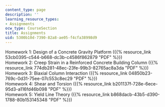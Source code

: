 ```yaml
---
content_type: page
description: ''
learning_resource_types:
- Assignments
ocw_type: CourseSection
title: Assignments
uid: 5300b10d-7390-82a8-ae05-f4cfa38998d9
---
```


Homework 1: Design of a Concrete Gravity Platform ({{% resource_link 53cb0395-c544-b668-dc3b-c4586f862879 "PDF" %}})  
Homework 2: Creep Strain in a Reinforced Concrete Building Column ({{% resource_link 774db281-48ec-23fe-99b3-82765ac8a3da "PDF" %}})  
Homework 3: Biaxial Column Interaction ({{% resource_link 04850b23-769c-0d31-75ee-07c553c8ec29 "PDF" %}})  
Homework 4: Shear and Torsion ({{% resource_link b201137f-728e-6ece-95d3-a116fd46b098 "PDF" %}})  
Homework 5: Yield Line Theory ({{% resource_link b868dacb-43b5-d390-1788-80b153145348 "PDF" %}})